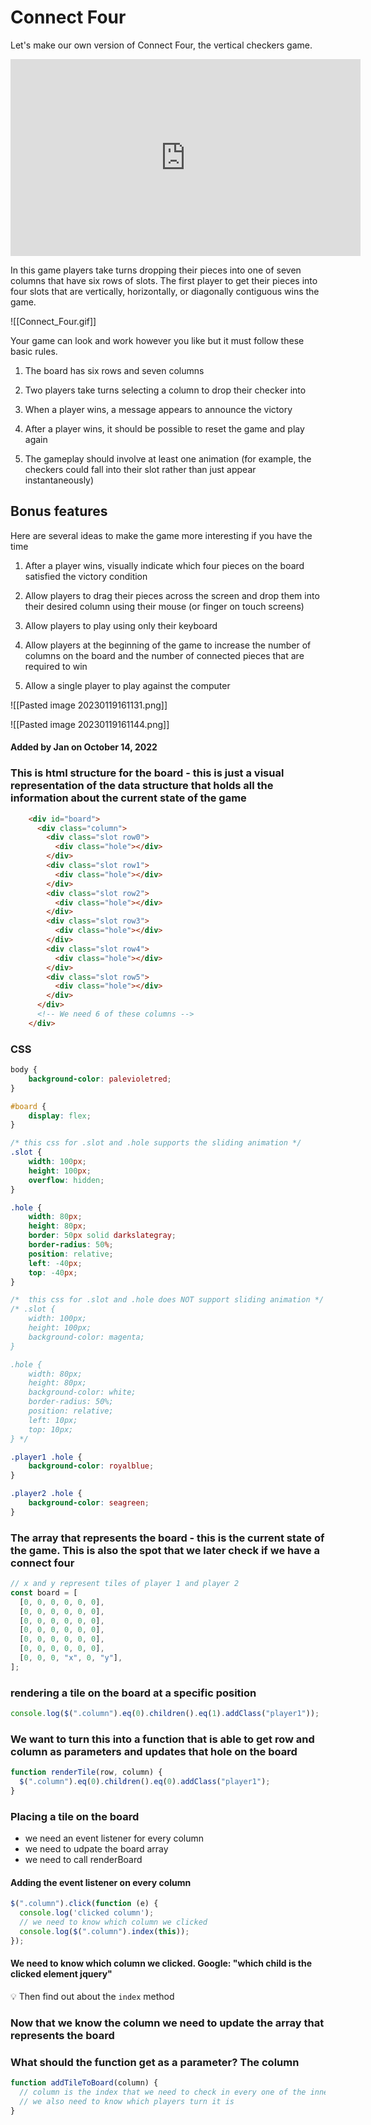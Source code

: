 # Connect Four

Let's make our own version of Connect Four, the vertical checkers game.

<iframe width="560" height="315" src="https://www.youtube.com/embed/WU1K4X_LOxY" title="Connect Four" frameborder="0" allow="accelerometer; autoplay; clipboard-write; encrypted-media; gyroscope; picture-in-picture; web-share" allowfullscreen></iframe>

In this game players take turns dropping their pieces into one of seven columns that have six rows of slots. The first player to get their pieces into four slots that are vertically, horizontally, or diagonally contiguous wins the game.

![[Connect_Four.gif]]

Your game can look and work however you like but it must follow these basic rules.

1.  The board has six rows and seven columns
    
2.  Two players take turns selecting a column to drop their checker into
    
3.  When a player wins, a message appears to announce the victory
    
4.  After a player wins, it should be possible to reset the game and play again
    
5.  The gameplay should involve at least one animation (for example, the checkers could fall into their slot rather than just appear instantaneously)

## Bonus features

Here are several ideas to make the game more interesting if you have the time

1.  After a player wins, visually indicate which four pieces on the board satisfied the victory condition
    
2.  Allow players to drag their pieces across the screen and drop them into their desired column using their mouse (or finger on touch screens)
    
3.  Allow players to play using only their keyboard
    
4.  Allow players at the beginning of the game to increase the number of columns on the board and the number of connected pieces that are required to win
    
5.  Allow a single player to play against the computer

![[Pasted image 20230119161131.png]]

![[Pasted image 20230119161144.png]]

#### Added by **Jan** on October 14, 2022

### This is html structure for the board - this is just a visual representation of the data structure that holds all the information about the current state of the game

```html
    <div id="board">
      <div class="column">
        <div class="slot row0">
          <div class="hole"></div>
        </div>
        <div class="slot row1">
          <div class="hole"></div>
        </div>
        <div class="slot row2">
          <div class="hole"></div>
        </div>
        <div class="slot row3">
          <div class="hole"></div>
        </div>
        <div class="slot row4">
          <div class="hole"></div>
        </div>
        <div class="slot row5">
          <div class="hole"></div>
        </div>
      </div>
      <!-- We need 6 of these columns -->
    </div>
```

### CSS

```css
body {
    background-color: palevioletred;
}

#board {
    display: flex;
}

/* this css for .slot and .hole supports the sliding animation */
.slot {
    width: 100px;
    height: 100px;
    overflow: hidden;
}

.hole {
    width: 80px;
    height: 80px;
    border: 50px solid darkslategray;
    border-radius: 50%;
    position: relative;
    left: -40px;
    top: -40px;
}

/*  this css for .slot and .hole does NOT support sliding animation */
/* .slot {
    width: 100px;
    height: 100px;
    background-color: magenta;
}

.hole {
    width: 80px;
    height: 80px;
    background-color: white;
    border-radius: 50%;
    position: relative;
    left: 10px;
    top: 10px;
} */

.player1 .hole {
    background-color: royalblue;
}

.player2 .hole {
    background-color: seagreen;
}
```

### The array that represents the board - this is the current state of the game. This is also the spot that we later check if we have a connect four

```js
// x and y represent tiles of player 1 and player 2
const board = [
  [0, 0, 0, 0, 0, 0],
  [0, 0, 0, 0, 0, 0],
  [0, 0, 0, 0, 0, 0],
  [0, 0, 0, 0, 0, 0],
  [0, 0, 0, 0, 0, 0],
  [0, 0, 0, 0, 0, 0],
  [0, 0, 0, "x", 0, "y"],
];
```

### rendering a tile on the board at a specific position

```js
console.log($(".column").eq(0).children().eq(1).addClass("player1"));
```

### We want to turn this into a function that is able to get row and column as parameters and updates that hole on the board

```js
function renderTile(row, column) {
  $(".column").eq(0).children().eq(0).addClass("player1");
}
```

### Placing a tile on the board

-   we need an event listener for every column
-   we need to udpate the board array
-   we need to call renderBoard

#### Adding the event listener on every column

```js
$(".column").click(function (e) {
  console.log('clicked column');
  // we need to know which column we clicked
  console.log($(".column").index(this));
});
```

#### We need to know which column we clicked. Google: "which child is the clicked element jquery"

💡 Then find out about the `index` method

### Now that we know the column we need to update the array that represents the board

### What should the function get as a parameter? The column

```js
function addTileToBoard(column) {
  // column is the index that we need to check in every one of the inner arrays
  // we also need to know which players turn it is 
}
```